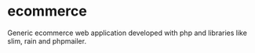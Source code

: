 # ecommerce
Generic ecommerce web application developed with php and libraries like slim, rain and phpmailer.
